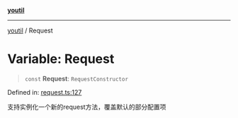 [**youtil**](../README.md)

***

[youtil](../globals.md) / Request

# Variable: Request

> `const` **Request**: `RequestConstructor`

Defined in: [request.ts:127](https://github.com/sxei/youtil/blob/4936310865aaa40dd41c31152e8edb0efd2f9277/src/request.ts#L127)

支持实例化一个新的request方法，覆盖默认的部分配置项
